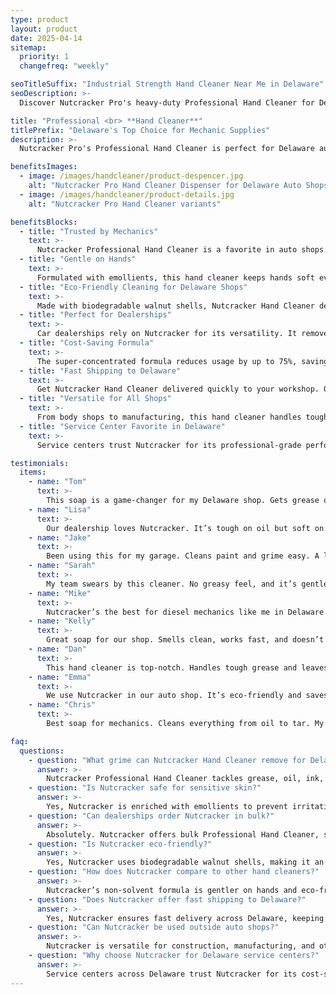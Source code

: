 ```yaml
---
type: product
layout: product
date: 2025-04-14
sitemap:
  priority: 1
  changefreq: "weekly"

seoTitleSuffix: "Industrial Strength Hand Cleaner Near Me in Delaware"
seoDescription: >-
  Discover Nutcracker Pro's heavy-duty Professional Hand Cleaner for Delaware mechanics and dealerships. Tough on grease, gentle on skin with eco-friendly walnut shells. Fast shipping for auto shops in Delaware.

title: "Professional <br> **Hand Cleaner**"
titlePrefix: "Delaware's Top Choice for Mechanic Supplies"
description: >-
  Nutcracker Pro's Professional Hand Cleaner is perfect for Delaware auto shops. This non-solvent soap tackles grease and oil while conditioning hands. Eco-friendly and cost-effective, it’s ideal for mechanics and dealerships with fast delivery.

benefitsImages:
  - image: /images/handcleaner/product-despencer.jpg
    alt: "Nutcracker Pro Hand Cleaner Dispenser for Delaware Auto Shops"
  - image: /images/handcleaner/product-details.jpg
    alt: "Nutcracker Pro Hand Cleaner variants"

benefitsBlocks:
  - title: "Trusted by Mechanics"
    text: >-
      Nutcracker Professional Hand Cleaner is a favorite in auto shops. Its heavy-duty formula cuts through grease and grime, making it perfect for service centers needing reliable cleaning power in Delaware.
  - title: "Gentle on Hands"
    text: >-
      Formulated with emollients, this hand cleaner keeps hands soft even with frequent use. It prevents dryness and cracking without compromising cleaning strength.
  - title: "Eco-Friendly Cleaning for Delaware Shops"
    text: >-
      Made with biodegradable walnut shells, Nutcracker Hand Cleaner delivers industrial-strength cleaning without harmful chemicals. A sustainable option trusted by many.
  - title: "Perfect for Dealerships"
    text: >-
      Car dealerships rely on Nutcracker for its versatility. It removes oil, ink, and paint, ensuring service bays stay efficient with a non-greasy finish across Delaware.
  - title: "Cost-Saving Formula"
    text: >-
      The super-concentrated formula reduces usage by up to 75%, saving money for high-volume auto shops. Fewer restocks mean more savings for your business.
  - title: "Fast Shipping to Delaware"
    text: >-
      Get Nutcracker Hand Cleaner delivered quickly to your workshop. Our local supply chain ensures auto repair supplies arrive when you need them.
  - title: "Versatile for All Shops"
    text: >-
      From body shops to manufacturing, this hand cleaner handles tough contaminants like tar and glue, making it a go-to for various industries.
  - title: "Service Center Favorite in Delaware"
    text: >-
      Service centers trust Nutcracker for its professional-grade performance. It’s tough on grime but safe for daily use, keeping technicians productive.

testimonials:
  items:
    - name: "Tom"
      text: >-
        This soap is a game-changer for my Delaware shop. Gets grease off quick, doesn’t dry my hands. Best hand cleaner I’ve used in years.
    - name: "Lisa"
      text: >-
        Our dealership loves Nutcracker. It’s tough on oil but soft on skin. Fast delivery keeps us stocked up.
    - name: "Jake"
      text: >-
        Been using this for my garage. Cleans paint and grime easy. A little goes a long way, and it’s worth every penny.
    - name: "Sarah"
      text: >-
        My team swears by this cleaner. No greasy feel, and it’s gentle on hands. Perfect for our busy service center.
    - name: "Mike"
      text: >-
        Nutcracker’s the best for diesel mechanics like me in Delaware. One wash and my hands are clean, no scrubbing needed.
    - name: "Kelly"
      text: >-
        Great soap for our shop. Smells clean, works fast, and doesn’t irritate skin. We’re sticking with Nutcracker.
    - name: "Dan"
      text: >-
        This hand cleaner is top-notch. Handles tough grease and leaves hands soft. Great for daily use in my shop.
    - name: "Emma"
      text: >-
        We use Nutcracker in our auto shop. It’s eco-friendly and saves us money with less product needed.
    - name: "Chris"
      text: >-
        Best soap for mechanics. Cleans everything from oil to tar. My hands feel good even after washing all day.

faq:
  questions:
    - question: "What grime can Nutcracker Hand Cleaner remove for Delaware auto shops?"
      answer: >-
        Nutcracker Professional Hand Cleaner tackles grease, oil, ink, paint, tar, and glue. It’s perfect for mechanics and service centers needing heavy-duty cleaning power in Delaware.
    - question: "Is Nutcracker safe for sensitive skin?"
      answer: >-
        Yes, Nutcracker is enriched with emollients to prevent irritation and dryness. It’s gentle enough for daily use by technicians across Delaware.
    - question: "Can dealerships order Nutcracker in bulk?"
      answer: >-
        Absolutely. Nutcracker offers bulk Professional Hand Cleaner, saving costs for car dealerships and ensuring fast delivery.
    - question: "Is Nutcracker eco-friendly?"
      answer: >-
        Yes, Nutcracker uses biodegradable walnut shells, making it an environmentally safe choice. Free of harsh chemicals and ideal for regular use.
    - question: "How does Nutcracker compare to other hand cleaners?"
      answer: >-
        Nutcracker’s non-solvent formula is gentler on hands and eco-friendly. It removes tough grime without greasy residue, a must-have for professional mechanics.
    - question: "Does Nutcracker offer fast shipping to Delaware?"
      answer: >-
        Yes, Nutcracker ensures fast delivery across Delaware, keeping shops stocked with professional-grade hand cleaner.
    - question: "Can Nutcracker be used outside auto shops?"
      answer: >-
        Nutcracker is versatile for construction, manufacturing, and other industries needing heavy-duty cleaning solutions.
    - question: "Why choose Nutcracker for Delaware service centers?"
      answer: >-
        Service centers across Delaware trust Nutcracker for its cost-saving, eco-friendly formula. Tough on grime, gentle on hands, and reliably delivered.
---
```

